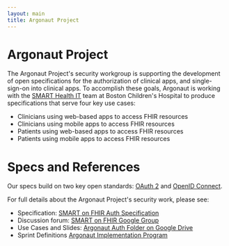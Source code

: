 ```yaml
---
layout: main
title: Argonaut Project 
---
```


# Argonaut Project

The Argonaut Project's security workgroup is supporting the development of open
specifications for the authorization of clinical apps, and single-sign-on
into clinical apps. To accomplish these goals, Argonaut is working with the
[SMART Health IT](http://smarthealthit.org) team at Boston Children's Hospital
to produce specifications that serve four key use cases:

 * Clinicians using web-based apps to access FHIR resources
 * Clinicians using mobile apps to access FHIR resources
 * Patients using web-based apps to access FHIR resources
 * Patients using mobile apps to access FHIR resources 

# Specs and References

Our specs build on two key open standards:
[OAuth 2](https://tools.ietf.org/html/rfc6749) and [OpenID
Connect](http://openid.net/specs/openid-connect-core-1_0.html).

For full details about the Argonaut Project's security work, please see:

 * Specification: [SMART on FHIR Auth Specification](http://www.hl7.org/fhir/smart-app-launch/)
 * Discussion forum: [SMART on FHIR Google Group](https://groups.google.com/forum/#!forum/smart-on-fhir)
 * Use Cases and Slides: [Argonaut Auth Folder on Google Drive](https://drive.google.com/folderview?id=0BzDLBlJ9IyUCZ0lOY3dPTWE0TDA&usp=sharing)
 * Sprint Definitions [Argonaut Implementation Program](https://github.com/argonautproject/implementation-program/wiki)

